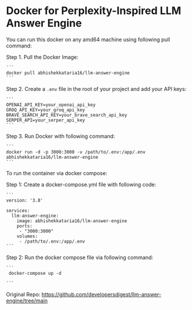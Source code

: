 # Docker for Perplexity-Inspired LLM Answer Engine 

You can run this docker on any amd64 machine using following pull command:

Step 1. Pull the Docker Image: 

    ```
    docker pull abhishekkataria16/llm-answer-engine
    ```

Step 2. Create a `.env` file in the root of your project and add your API keys:

    ```
    OPENAI_API_KEY=your_openai_api_key
    GROQ_API_KEY=your_groq_api_key
    BRAVE_SEARCH_API_KEY=your_brave_search_api_key
    SERPER_API=your_serper_api_key
    ```

Step 3. Run Docker with following command:

    ```
    docker run -d -p 3000:3000 -v /path/to/.env:/app/.env  abhishekkataria16/llm-answer-engine
    ```

To run the container via docker compose:

Step 1: Create a docker-compose.yml file with following code:

    ```
    version: '3.8'

    services:
      llm-answer-engine:
        image: abhishekkataria16/llm-answer-engine
        ports:
         - "3000:3000"
        volumes:
         - /path/to/.env:/app/.env
    ```
Step 2: Run the docker compose file via following command:

    ```
     docker-compose up -d

    ```

Original Repo: https://github.com/developersdigest/llm-answer-engine/tree/main